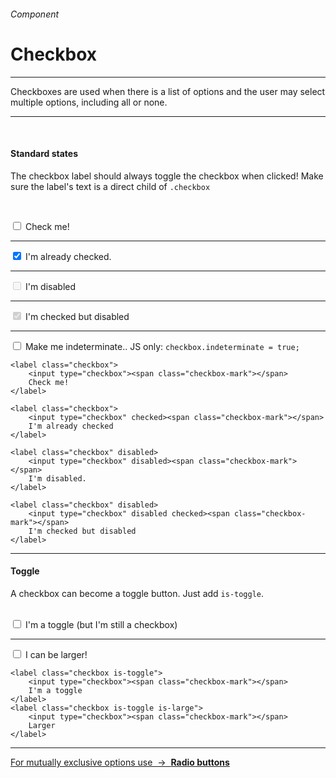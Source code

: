 <h6 class="is-uppercase has-text-grey has-text-weight-medium is-size-6 is-size-7-mobile">Component</h6>
<h1 class="title is-family-secondary is-size-2-mobile">Checkbox</h1>
<hr class="is-visible is-size-4">
<p class="subtitle is-family-secondary has-text-dark">
    <span class="has-text-weight-semibold">Checkboxes</span> are used when there is a list of options and the user may select multiple options, including all or none.
</p>
<hr class="is-visible is-size-4"><br>

<h4 class="title is-family-primary"><strong>Standard states</strong></h4>

The checkbox label should always toggle the checkbox when clicked! Make sure the label's text is a direct child of `.checkbox`

<br><div class="box is-well is-radiusless-b is-marginless is-large">
    <label class="checkbox">
        <input type="checkbox"><span class="checkbox-mark"></span>
        Check me!
    </label>
    <hr>
    <label class="checkbox" >
        <input type="checkbox" checked><span class="checkbox-mark"></span>
        I'm already checked.
    </label>
    <hr>
    <label class="checkbox" disabled>
        <input type="checkbox" disabled><span class="checkbox-mark"></span>
        I'm disabled
    </label>
    <hr>
    <label class="checkbox" disabled>
        <input type="checkbox" disabled checked><span class="checkbox-mark"></span>
        I'm checked but disabled
    </label>
    <hr>
    <label class="checkbox" onclick="makeIndeterminate(123)">
        <input id="123" type="checkbox"><span class="checkbox-mark"></span>
        Make me indeterminate.. JS only: <code class="is-size-7">checkbox.indeterminate = true;</code>
    </label> 
</div>

    <label class="checkbox">
        <input type="checkbox"><span class="checkbox-mark"></span>
        Check me!
    </label>

    <label class="checkbox">
        <input type="checkbox" checked><span class="checkbox-mark"></span>
        I'm already checked
    </label>

    <label class="checkbox" disabled>
        <input type="checkbox" disabled><span class="checkbox-mark"></span>
        I'm disabled.
    </label>

    <label class="checkbox" disabled>
        <input type="checkbox" disabled checked><span class="checkbox-mark"></span>
        I'm checked but disabled
    </label>
<hr class="is-size-1 is-visible">

<h4 class="title is-family-primary"><strong>Toggle</strong></h4>

A checkbox can become a toggle button. Just add `is-toggle`.<br><br>

<div class="box is-well is-radiusless-b is-marginless is-large">
    <label class="checkbox is-toggle">
        <input type="checkbox"><span class="checkbox-mark"></span>
        I'm a toggle (but I'm still a checkbox)
    </label>
    <hr class="is-visible is-size-3">
    <label class="checkbox is-toggle is-large">
        <input type="checkbox"><span class="checkbox-mark"></span>
        I can be larger!
    </label>
</div>

    <label class="checkbox is-toggle">
        <input type="checkbox"><span class="checkbox-mark"></span>
        I'm a toggle
    </label>
    <label class="checkbox is-toggle is-large">
        <input type="checkbox"><span class="checkbox-mark"></span>
        Larger
    </label>
<hr>

<a href="#/radio" class="box is-well has-text-grey-dark">
    For mutually exclusive options use &nbsp;→&nbsp; <strong class="has-text-primary">Radio buttons</strong>
</a>